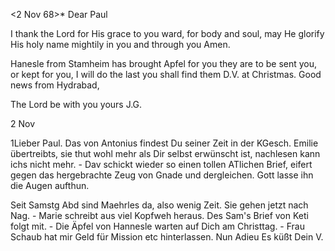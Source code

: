  <2 Nov 68>*
Dear Paul

I thank the Lord for His grace to you ward, for body and soul, may He glorify His holy name mightily in you and through you Amen.

Hanesle from Stamheim has brought Apfel for you they are to be sent you, or kept for you, I will do the last you shall find them D.V. at Christmas. Good news from Hydrabad,

The Lord be with you
 yours J.G.



 2 Nov

1Lieber Paul. Das von Antonius findest Du seiner Zeit in der KGesch. Emilie übertreibts, sie thut wohl mehr als Dir selbst erwünscht ist, nachlesen kann ichs nicht mehr. - Dav schickt wieder so einen tollen ATlichen Brief, eifert gegen das hergebrachte Zeug von Gnade und dergleichen. Gott lasse ihn die Augen aufthun.

Seit Samstg Abd sind Maehrles da, also wenig Zeit. Sie gehen jetzt nach Nag. - Marie schreibt aus viel Kopfweh heraus. Des Sam's Brief von Keti folgt mit. - Die Äpfel von Hannesle warten auf Dich am Christtag. - Frau Schaub hat mir Geld für Mission etc hinterlassen. Nun Adieu
 Es küßt Dein V.
